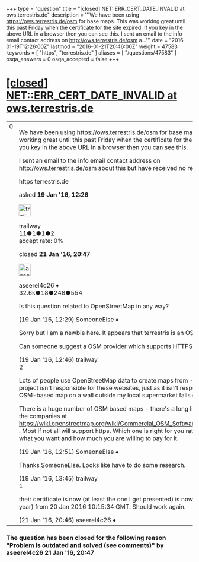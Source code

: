 +++
type = "question"
title = "[closed] NET::ERR_CERT_DATE_INVALID at ows.terrestris.de"
description = '''We have been using https://ows.terrestris.de/osm for base maps. This was working great until this past Friday when the certificate for the site expired. If you key in the above URL in a browser then you can see this. I sent an email to the info email contact address on http://ows.terrestris.de/osm a...'''
date = "2016-01-19T12:26:00Z"
lastmod = "2016-01-21T20:46:00Z"
weight = 47583
keywords = [ "https", "terrestris.de" ]
aliases = [ "/questions/47583" ]
osqa_answers = 0
osqa_accepted = false
+++

<div class="headNormal">

# [\[closed\] NET::ERR_CERT_DATE_INVALID at ows.terrestris.de](/questions/47583/neterr_cert_date_invalid-at-owsterrestrisde)

</div>

<div id="main-body">

<div id="askform">

<table id="question-table" style="width:100%;">
<colgroup>
<col style="width: 50%" />
<col style="width: 50%" />
</colgroup>
<tbody>
<tr>
<td style="width: 30px; vertical-align: top"><div class="vote-buttons">
<span id="post-47583-upvote" class="ajax-command post-vote up" rel="nofollow" title="I like this post (click again to cancel)"> </span>
<div id="post-47583-score" class="post-score" title="current number of votes">
0
</div>
<span id="post-47583-downvote" class="ajax-command post-vote down" rel="nofollow" title="I dont like this post (click again to cancel)"> </span> <span id="favorite-mark" class="ajax-command favorite-mark" rel="nofollow" title="mark/unmark this question as favorite (click again to cancel)"> </span>
<div id="favorite-count" class="favorite-count">
&#10;</div>
</div></td>
<td><div id="item-right">
<div class="question-body">
<p>We have been using <a href="https://ows.terrestris.de/osm">https://ows.terrestris.de/osm</a> for base maps. This was working great until this past Friday when the certificate for the site expired. If you key in the above URL in a browser then you can see this.</p>
<p>I sent an email to the info email contact address on <a href="http://ows.terrestris.de/osm">http://ows.terrestris.de/osm</a> about this but have received no response yet.</p>
</div>
<div id="question-tags" class="tags-container tags">
<span class="post-tag tag-link-https" rel="tag" title="see questions tagged &#39;https&#39;">https</span> <span class="post-tag tag-link-terrestris.de" rel="tag" title="see questions tagged &#39;terrestris.de&#39;">terrestris.de</span>
</div>
<div id="question-controls" class="post-controls">
&#10;</div>
<div class="post-update-info-container">
<div class="post-update-info post-update-info-user">
<p>asked <strong>19 Jan '16, 12:26</strong></p>
<img src="https://secure.gravatar.com/avatar/cf8c59ccc729f183b12fc425abc7b581?s=32&amp;d=identicon&amp;r=g" class="gravatar" width="32" height="32" alt="trailway&#39;s gravatar image" />
<p><span>trailway</span><br />
<span class="score" title="11 reputation points">11</span><span title="1 badges"><span class="badge1">●</span><span class="badgecount">1</span></span><span title="1 badges"><span class="silver">●</span><span class="badgecount">1</span></span><span title="2 badges"><span class="bronze">●</span><span class="badgecount">2</span></span><br />
<span class="accept_rate" title="Rate of the user&#39;s accepted answers">accept rate:</span> <span title="trailway has no accepted answers">0%</span></p>
</div>
<div class="post-update-info post-update-info-edited">
<p><span> closed <strong>21 Jan '16, 20:47</strong> </span></p>
<img src="https://secure.gravatar.com/avatar/66f0dc05b44574e3894be07b0b37cf37?s=32&amp;d=identicon&amp;r=g" class="gravatar" width="32" height="32" alt="aseerel4c26&#39;s gravatar image" />
<p><span>aseerel4c26 ♦</span><br />
<span class="score" title="32615 reputation points"><span>32.6k</span></span><span title="18 badges"><span class="badge1">●</span><span class="badgecount">18</span></span><span title="248 badges"><span class="silver">●</span><span class="badgecount">248</span></span><span title="554 badges"><span class="bronze">●</span><span class="badgecount">554</span></span></p>
</div>
</div>
<div id="comments-container-47583" class="comments-container">
<span id="47584"></span>
<div id="comment-47584" class="comment">
<div id="post-47584-score" class="comment-score">
&#10;</div>
<div class="comment-text">
<p>Is this question related to OpenStreetMap in any way?</p>
</div>
<div id="comment-47584-info" class="comment-info">
<span class="comment-age">(19 Jan '16, 12:29)</span> <span class="comment-user userinfo">SomeoneElse ♦</span>
</div>
</div>
<span id="47586"></span>
<div id="comment-47586" class="comment">
<div id="post-47586-score" class="comment-score">
&#10;</div>
<div class="comment-text">
<p>Sorry but I am a newbie here. It appears that terrestris is an OSM provider.</p>
<p>Can someone suggest a OSM provider which supports HTTPS?</p>
</div>
<div id="comment-47586-info" class="comment-info">
<span class="comment-age">(19 Jan '16, 12:46)</span> <span class="comment-user userinfo">trailway</span>
</div>
</div>
<span id="47587"></span>
<div id="comment-47587" class="comment">
<div id="post-47587-score" class="comment-score">
2
</div>
<div class="comment-text">
<p>Lots of people use OpenStreetMap data to create maps from - the main project isn't responsible for these websites, just as it isn't responsible if an OSM-based map on a wall outside my local supermarket falls on the floor.</p>
<p>There is a huge number of OSM based maps - there's a long list of some of the companies at <a href="https://wiki.openstreetmap.org/wiki/Commercial_OSM_Software_and_Services">https://wiki.openstreetmap.org/wiki/Commercial_OSM_Software_and_Services</a> . Most if not all will support https. Which one is right for you rather depends on what you want and how much you are willing to pay for it.</p>
</div>
<div id="comment-47587-info" class="comment-info">
<span class="comment-age">(19 Jan '16, 12:51)</span> <span class="comment-user userinfo">SomeoneElse ♦</span>
</div>
</div>
<span id="47589"></span>
<div id="comment-47589" class="comment">
<div id="post-47589-score" class="comment-score">
&#10;</div>
<div class="comment-text">
<p>Thanks SomeoneElse. Looks like have to do some research.</p>
</div>
<div id="comment-47589-info" class="comment-info">
<span class="comment-age">(19 Jan '16, 13:45)</span> <span class="comment-user userinfo">trailway</span>
</div>
</div>
<span id="47620"></span>
<div id="comment-47620" class="comment">
<div id="post-47620-score" class="comment-score">
1
</div>
<div class="comment-text">
<p>their certificate is now (at least the one I get presented) is now valid (for 1 year) from 20 Jan 2016 10:15:34 GMT. Should work again.</p>
</div>
<div id="comment-47620-info" class="comment-info">
<span class="comment-age">(21 Jan '16, 20:46)</span> <span class="comment-user userinfo">aseerel4c26 ♦</span>
</div>
</div>
</div>
<div id="comment-tools-47583" class="comment-tools">
&#10;</div>
<div class="clear">
&#10;</div>
<div id="comment-47583-form-container" class="comment-form-container">
&#10;</div>
<div class="clear">
&#10;</div>
</div></td>
</tr>
</tbody>
</table>

<div class="question-status" style="margin-bottom:15px">

### The question has been closed for the following reason "Problem is outdated and solved (see comments)" by aseerel4c26 21 Jan '16, 20:47

</div>

</div>

</div>

